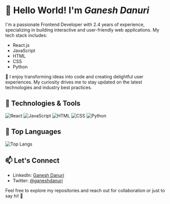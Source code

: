 # 👋 Hello World! I'm _Ganesh Danuri_


I'm a passionate Frontend Developer with 2.4 years of experience, specializing in building interactive and user-friendly web applications. My tech stack includes:

- React.js
- JavaScript
- HTML
- CSS
- Python

🚀 I enjoy transforming ideas into code and creating delightful user experiences. My curiosity drives me to stay updated on the latest technologies and industry best practices.

## 🔧 Technologies & Tools

![React](https://img.shields.io/badge/-React-61DAFB?style=flat-square&logo=react&logoColor=white)
![JavaScript](https://img.shields.io/badge/-JavaScript-F7DF1E?style=flat-square&logo=javascript&logoColor=black)
![HTML](https://img.shields.io/badge/-HTML-E34F26?style=flat-square&logo=html5&logoColor=white)
![CSS](https://img.shields.io/badge/-CSS-1572B6?style=flat-square&logo=css3&logoColor=white)
![Python](https://img.shields.io/badge/-Python-3776AB?style=flat-square&logo=python&logoColor=white)

## 🚀 Top Languages

![Top Langs](https://github-readme-stats.vercel.app/api/top-langs/?username=ganeshdanuri&layout=compact)

## 📫 Let's Connect

- LinkedIn: [Ganesh Danuri](https://www.linkedin.com/in/ganeshdanuri/)
- Twitter: [@ganeshdanuri](https://twitter.com/ganeshdanuri)

Feel free to explore my repositories and reach out for collaboration or just to say hi! 🚀

